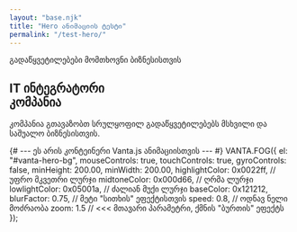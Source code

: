 ```yaml
---
layout: "base.njk"
title: "Hero ანიმაციის ტესტი"
permalink: "/test-hero/"
---
```


<section class="hero-section full-height">
    <div class="container hero-container">
        <div class="hero-content" data-aos="fade-right">
            <p class="hero-subtitle">გადაწყვეტილებები მომთხოვნი ბიზნესისთვის</p>
            <h1 class="hero-title">IT ინტეგრატორი<br>კომპანია</h1>
            <p class="hero-description">კომპანია გთავაზობთ სრულყოფილ გადაწყვეტილებებს მსხვილი და საშუალო ბიზნესისთვის.</p>
        </div>
        {# --- ეს არის კონტეინერი Vanta.js ანიმაციისთვის --- #}
        VANTA.FOG({
  el: "#vanta-hero-bg",
  mouseControls: true,
  touchControls: true,
  gyroControls: false,
  minHeight: 200.00,
  minWidth: 200.00,
  highlightColor: 0x0022ff, // უფრო მკვეთრი ლურჯი
  midtoneColor: 0x000d66,   // ღრმა ლურჯი
  lowlightColor: 0x05001a,   // ძალიან მუქი ლურჯი
  baseColor: 0x121212,
  blurFactor: 0.75,         // მეტი "სითხის" ეფექტისთვის
  speed: 0.8,               // ოდნავ ნელი მოძრაობა
  zoom: 1.5                 // <<< მთავარი პარამეტრი, ქმნის "ბურთის" ეფექტს
});</div>
    </div>
</section>